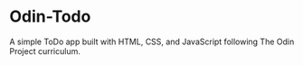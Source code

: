 # Odin-Todo
A simple ToDo app built with HTML, CSS, and JavaScript following The Odin Project curriculum.
